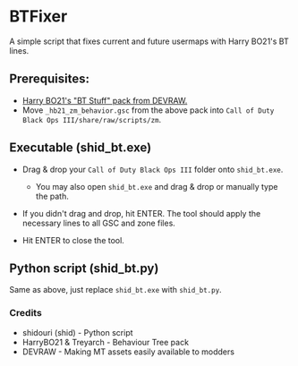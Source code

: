 # BTFixer
A simple script that fixes current and future usermaps with Harry BO21's BT lines.


## Prerequisites:
- [Harry BO21's "BT Stuff" pack from DEVRAW.](https://www.devraw.net/releases/bt-stuff-presets)
- Move `_hb21_zm_behavior.gsc` from the above pack into `Call of Duty Black Ops III/share/raw/scripts/zm`.

## Executable (shid_bt.exe)

  - Drag & drop your `Call of Duty Black Ops III` folder onto `shid_bt.exe`.
     - You may also open `shid_bt.exe` and drag & drop or manually type the path.

  - If you didn't drag and drop, hit ENTER.
     The tool should apply the necessary lines to all GSC and zone files.

  - Hit ENTER to close the tool.


## Python script (shid_bt.py)
  Same as above, just replace `shid_bt.exe` with `shid_bt.py`.

### Credits
- shidouri (shid) - Python script
- HarryBO21 & Treyarch  - Behaviour Tree pack
- DEVRAW - Making MT assets easily available to modders

